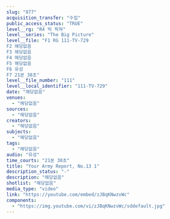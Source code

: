 ```yaml
---
slug: "877"
acquisition_transfer: "수집"
public_access_status: "TRUE"
level__rg: "R4 빅 픽쳐"
level__series: "The Big Picture"
level__file: "F1 RG 111-TV-729
F2 해당없음
F3 해당없음
F4 해당없음
F5 해당없음
F6 유성
F7 21분 38초"
level__file_number: "111"
level__local_identifier: "111-TV-729"
date: "해당없음"
venues: 
  - "해당없음"
sources: 
  - "해당없음"
creators: 
  - "해당없음"
subjects: 
  - "해당없음"
tags: 
  - "해당없음"
audio: "유성"
time_courts: "21분 38초"
title: "Your Army Report, No.13 1"
description_status: "-"
description: "해당없음"
shotlist: "해당없음"
media_type: "video"
link: "https://youtube.com/embed/zJBqKNwzvWc"
components: 
  - "https://img.youtube.com/vi/zJBqKNwzvWc/sddefault.jpg"
---
```

